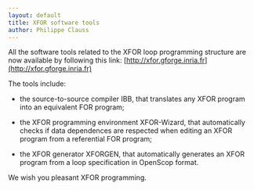 ```yaml
---
layout: default
title: XFOR software tools
author: Philippe Clauss
---
```


All the software tools related to
the XFOR loop programming structure are now available by following this
link: [http://xfor.gforge.inria.fr](http://xfor.gforge.inria.fr)

The tools include:
- the source-to-source compiler IBB, that translates any XFOR program into an
  equivalent FOR program;

- the XFOR programming environment XFOR-Wizard, that automatically checks if
  data dependences are respected when editing an XFOR program from a
  referential FOR program;

- the XFOR generator XFORGEN, that automatically generates an XFOR program from
  a loop specification in OpenScop format.

We wish you pleasant XFOR programming.
